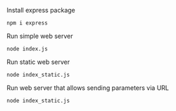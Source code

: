 Install express package
```
npm i express
```

Run simple web server
```
node index.js
```

Run static web server
```
node index_static.js
```

Run web server that allows sending parameters via URL
```
node index_static.js
```